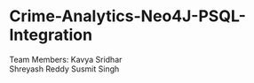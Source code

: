 # Crime-Analytics-Neo4J-PSQL-Integration
Team Members:
Kavya Sridhar                            
Shreyash Reddy
Susmit Singh

